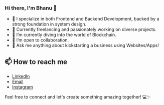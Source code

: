 ### Hi there, I'm Bhanu 👋

- 🔭 I specialize in both Frontend and Backend Development, backed by a strong foundation in system design.
- 🔭 Currently freelancing and passionately working on diverse projects.
- 🌱 I’m currently diving into the world of Blockchain.
- 👯 I’m open to collaboration.
- 💬 Ask me anything about kickstarting a business using Websites/Apps!

## 📫 How to reach me 
- [LinkedIn](https://www.linkedin.com/in/iambanu/)
- [Email](mailto:bhanudev365@gmail.com)
- [Instagram](https://www.instagram.com/_iambhanu_/)

Feel free to connect and let's create something amazing together! 💻✨
